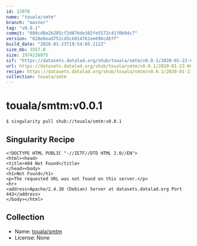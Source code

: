 ```yaml
---
id: 12078
name: "touala/smtm"
branch: "master"
tag: "v0.0.1"
commit: "600cd8e2b285cf2d876de302fe5572c41f0b94c7"
version: "628e6ead751cd5cb014761ee696cdb7f"
build_date: "2020-01-23T19:54:05.212Z"
size_mb: 3557.0
size: 1974226975
sif: "https://datasets.datalad.org/shub/touala/smtm/v0.0.1/2020-01-23-600cd8e2-628e6ead/628e6ead751cd5cb014761ee696cdb7f.sif"
url: https://datasets.datalad.org/shub/touala/smtm/v0.0.1/2020-01-23-600cd8e2-628e6ead/
recipe: https://datasets.datalad.org/shub/touala/smtm/v0.0.1/2020-01-23-600cd8e2-628e6ead/Singularity
collection: touala/smtm
---
```


# touala/smtm:v0.0.1

```bash
$ singularity pull shub://touala/smtm:v0.0.1
```

## Singularity Recipe

```singularity
<!DOCTYPE HTML PUBLIC "-//IETF//DTD HTML 2.0//EN">
<html><head>
<title>404 Not Found</title>
</head><body>
<h1>Not Found</h1>
<p>The requested URL was not found on this server.</p>
<hr>
<address>Apache/2.4.38 (Debian) Server at datasets.datalad.org Port 443</address>
</body></html>
```

## Collection

 - Name: [touala/smtm](https://github.com/touala/smtm)
 - License: None

